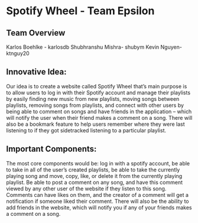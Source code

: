 # Spotify Wheel - Team Epsilon   

## Team Overview
Karlos Boehlke - karlosdb
Shubhranshu Mishra- shubym
Kevin Nguyen- ktnguy20

## Innovative Idea:
Our idea is to create a website called Spotify Wheel that’s main purpose is to allow users to log in with their Spotify account and manage their playlists by easily finding new music from new playlists, moving songs between playlists, removing songs from playlists, and connect with other users by being able to comment on songs and have friends in the application – which will notify the user when their friend makes a comment on a song. There will also be a bookmark feature to help users remember where they were last listening to if they got sidetracked listening to a particular playlist.

## Important Components:
The most core components would be: log in with a spotify account, be able to take in all of the user’s created playlists, be able to take the currently playing song and move, copy, like, or delete it from the currently playing playlist. Be able to post a comment on any song, and have this comment viewed by any other user of the website if they listen to this song. Comments can have likes on them, and the creator of a comment will get a notification if someone liked their comment. There will also be the ability to add friends in the website, which will notify you if any of your friends makes a comment on a song.

